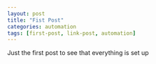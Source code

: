 ```yaml
---
layout: post
title: "Fist Post"
categories: automation
tags: [first-post, link-post, automation]
---
```


Just the first post to see that everything is set up
